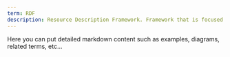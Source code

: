 ```yaml
---
term: RDF
description: Resource Description Framework. Framework that is focused on semantic content.
---
```


Here you can put detailed markdown content such as examples, diagrams, related terms, etc... 
